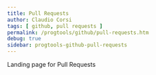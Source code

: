 ```yaml
---
title: Pull Requests
author: Claudio Corsi
tags: [ github, pull requests ]
permalink: /progtools/github/pull-requests.htm
debug: true
sidebar: progtools-github-pull-requests
---
```


Landing page for Pull Requests

